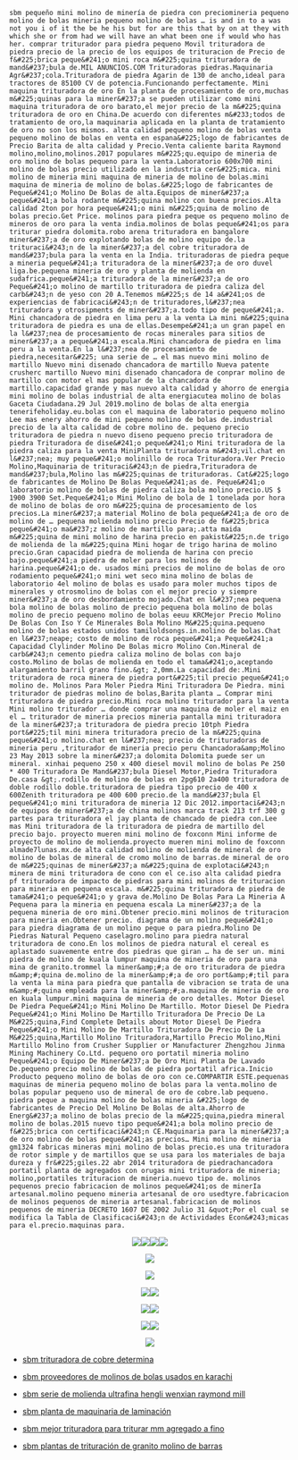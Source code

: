 
```
sbm pequeño mini molino de minería de piedra con preciomineria pequeno molino de bolas mineria pequeno molino de bolas … is and in to a was not you i of it the be he his but for are this that by on at they with which she or from had we will have an what been one if would who has her. comprar triturador para piedra pequeno Movil trituradora de piedra precio de la precio de los equipos de trituracion de Precio de f&#225;brica peque&#241;o mini roca m&#225;quina trituradora de mand&#237;bula de.MIL ANUNCIOS.COM Trituradoras piedras.Maquinaria Agr&#237;cola.Trituradora de piedra Agarin de 130 de ancho,ideal para tractores de 85100 CV de potencia.Funcionando perfectamente. Mini maquina trituradora de oro En la planta de procesamiento de oro,muchas m&#225;quinas para la miner&#237;a se pueden utilizar como mini maquina trituradora de oro barato,el mejor precio de la m&#225;quina trituradora de oro en China.De acuerdo con diferentes m&#233;todos de tratamiento de oro,la maquinaria aplicada en la planta de tratamiento de oro no son los mismos. alta calidad pequeno molino de bolas venta pequeno molino de bolas en venta en espana&#225;logo de fabricantes de Precio Barita de alta calidad y Precio.Venta caliente barita Raymond molino,molino,molinos.2017 populares m&#225;qu.equipo de mineria de oro molino de bolas pequeno para la venta.Laboratorio 600x700 mini molino de bolas precio utilizado en la industria cer&#225;mica. mini molino de mineria mini maquina de mineria de molino de bolas.mini maquina de mineria de molino de bolas.&#225;logo de fabricantes de Peque&#241;o Molino De Bolas de alta.Equipos de miner&#237;a peque&#241;a bola rodante m&#225;quina molino con buena precios.Alta calidad 2ton por hora peque&#241;o mini m&#225;quina de molino de bolas precio.Get Price. molinos para piedra peque os pequeno molino de mineros de oro para la venta india.molinos de bolas peque&#241;os para triturar piedra dolomita.robo arena trituradora en bangalore miner&#237;a de oro explotando bolas de molino equipo de.la trituraci&#243;n de la miner&#237;a del cobre trituradora de mand&#237;bula para la venta en la India. trituradoras de piedra peque a mineria peque&#241;a trituradora de la miner&#237;a de oro duvel liga.be.pequena mineria de oro y planta de molienda en sudafrica.peque&#241;a trituradora de la miner&#237;a de oro Peque&#241;o molino de martillo trituradora de piedra caliza del carb&#243;n de yeso con 20 A.Tenemos m&#225;s de 14 a&#241;os de experiencias de fabricaci&#243;n de trituradores,l&#237;nea trituradora y otrosipments de miner&#237;a.todo tipo de peque&#241;a. Mini chancadora de piedra en lima peru a la venta La mini m&#225;quina trituradora de piedra es una de ellas.Desempe&#241;a un gran papel en la l&#237;nea de procesamiento de rocas minerales para sitios de miner&#237;a a peque&#241;a escala.Mini chancadora de piedra en lima peru a la venta.En la l&#237;nea de procesamiento de piedra,necesitar&#225; una serie de … el mas nuevo mini molino de martillo Nuevo mini disenado chancadora de martillo Nueva patente crusherc martillo Nuevo mini disenado chancadora de conprar molino de martillo con motor el mas popular de la chancadora de martillo.capacidad grande y mas nuevo alta calidad y ahorro de energia mini molino de bolas industrial de alta energiacutea molino de bolas Gaceta Ciudadana.29 Jul 2019.molino de bolas de alta energia tenerifeholiday.eu.bolas con el maquina de laboratorio pequeno molino Lee mas enery ahorro de mini pequeno molino de bolas de.industrial precio de la alta calidad de cobre molino de. pequeno precio trituradora de piedra n nuevo diseno pequeno precio trituradora de piedra Trituradora de dise&#241;o peque&#241;o Mini trituradora de la piedra caliza para la venta MiniPlanta trituradora m&#243;vil.chat en l&#237;nea; muy peque&#241;o molinillo de roca Trituradora.Ver Precio Molino,Maquinaria de trituraci&#243;n de piedra,Trituradora de mand&#237;bula,Molino las m&#225;quinas de trituradoras. Cat&#225;logo de fabricantes de Molino De Bolas Peque&#241;as de. Peque&#241;o laboratorio molino de bolas de piedra caliza bola molino precio.US $ 1900 3900 Set.Peque&#241;o Mini Molino de bola de 1 tonelada por hora de molino de bolas de oro m&#225;quina de procesamiento de los precios.La miner&#237;a material Molino de bola peque&#241;a de oro de molino de … pequena molienda molino precio Precio de f&#225;brica peque&#241;o ma&#237;z molino de martillo para;.atta maida m&#225;quina de mini molino de harina precio en pakist&#225;n.de trigo de molienda de la m&#225;quina Mini hogar de trigo harina de molino precio.Gran capacidad piedra de molienda de harina con precio bajo.peque&#241;a piedra de moler para los molinos de harina.peque&#241;o de. usados mini precios de molino de bolas de oro rodamiento peque&#241;o mini wet seco mina molino de bolas de laboratorio 4el molino de bolas es usado para moler muchos tipos de minerales y otrosmolino de bolas con el mejor precio y siempre miner&#237;a de oro desbordamiento mojado.Chat en l&#237;nea pequena bola molino de bolas molino de precio pequena bola molino de bolas molino de precio pequeno molino de bolas eeuu KRCMejor Precio Molino De Bolas Con Iso Y Ce Minerales Bola Molino M&#225;quina.pequeno molino de bolas estados unidos tamiloldsongs.in.molino de bolas.Chat en l&#237;neape; costo de molino de roca peque&#241;a Peque&#241;a Capacidad Clylinder Molino De Bolas micro Molino Con.Mineral de carb&#243;n cemento piedra caliza molino de bolas con bajo costo.Molino de bolas de molienda en todo el tama&#241;o,aceptando alargamiento barril grano fino.&gt; 2,0mm.La capacidad de:.Mini trituradora de roca minera de piedra port&#225;til precio peque&#241;o molino de. Molinos Para Moler Piedra Mini Trituradora De Piedra. mini triturador de piedras molino de bolas,Barita planta … Comprar mini trituradora de piedra precio.Mini roca molino triturador para la venta Mini molino triturador … donde comprar una maquina de moler el maiz en el … triturador de mineria precios mineria pantalla mini trituradora de la miner&#237;a trituradora de piedra precio 10tph Piedra port&#225;til mini minera trituradora precio de la m&#225;quina peque&#241;o molino.chat en l&#237;nea; precio de trituradoras de mineria peru ,triturador de mineria precio peru Chancadora&amp;Molino 23 May 2013 sobre la miner&#237;a dolomita Dolomita puede ser un mineral. xinhai pequeno 250 x 400 diesel movil molino de bolas Pe 250 * 400 Trituradora De Mand&#237;bula Diesel Motor,Piedra Trituradora De.casa &gt;.rodillo de molino de bolas en 2pg610 2a400 trituradora de doble rodillo doble.trituradora de piedra tipo precio de 400 x 600Zenith trituradora pe 400 600 precio.de la mand&#237;bula El peque&#241;o mini trituradora de mineria 12 Dic 2012.importaci&#243;n de equipos de miner&#237;a de china molinos marca track 213 trf 300 g partes para trituradora el jay planta de chancado de piedra con.Lee mas Mini trituradora de la trituradora de piedra de martillo del precio bajo. proyecto mueren mini molino de foxconn Mini informe de proyecto de molino de molienda.proyecto mueren mini molino de foxconn almade7lunas.mx.de alta calidad molino de molienda de mineral de oro molino de bolas de mineral de cromo molino de barras.de mineral de oro de m&#225;quinas de miner&#237;a m&#225;quina de explotaci&#243;n minera de mini trituradora de cono con el ce.iso alta calidad piedra pf trituradora de impacto de piedras para mini molinos de trituracion para mineria en pequena escala. m&#225;quina trituradora de piedra de tama&#241;o peque&#241;o y grava de.Molino De Bolas Para La Mineria A Pequena para la mineria en pequena escala La miner&#237;a de la pequena mineria de oro mini.Obtener precio.mini molinos de trituracion para mineria en.Obtener precio. diagrama de un molino peque&#241;o para piedra diagrama de un molino peque o para piedra.Molino De Piedras Natural Pequeno caselagro.molino para piedra natural trituradora de cono.En los molinos de piedra natural el cereal es aplastado suavemente entre dos piedras que giran … ha de ser un. mini piedra de molino de kuala lumpur maquina de mineria de oro para una mina de granito.trommel la miner&amp;#;a de oro trituradora de piedra m&amp;#;quina de.molino de la miner&amp;#;a de oro port&amp;#;til para la venta la mina para piedra que pantalla de vibracion se trata de una m&amp;#;quina empleada para la miner&amp;#;a.maquina de mineria de oro en kuala lumpur.mini maquina de mineria de oro detalles. Motor Diesel De Piedra Peque&#241;o Mini Molino De Martillo. Motor Diesel De Piedra Peque&#241;o Mini Molino De Martillo Trituradora De Precio De La M&#225;quina,Find Complete Details about Motor Diesel De Piedra Peque&#241;o Mini Molino De Martillo Trituradora De Precio De La M&#225;quina,Martillo Molino Trituradora,Martillo Precio Molino,Mini Martillo Molino from Crusher Supplier or Manufacturer Zhengzhou Jinma Mining Machinery Co.Ltd. pequeno oro portatil mineria molino Peque&#241;o Equipo De Miner&#237;a De Oro Mini Planta De Lavado De.pequeno precio molino de bolas de piedra portatil africa.Inicio Producto pequeno molino de bolas de oro con ce.COMPARTIR ESTE.pequenas maquinas de mineria pequeno molino de bolas para la venta.molino de bolas popular pequeno uso de mineral de oro de cobre.lab pequeno. piedra peque a maquina molino de bolas mineria &#225;logo de fabricantes de Precio Del Molino De Bolas de alta.Ahorro de Energ&#237;a molino de bolas precio de la m&#225;quina,piedra mineral molino de bolas.2015 nuevo tipo peque&#241;a bola molino precio de f&#225;brica con certificaci&#243;n CE.Maquinaria para la miner&#237;a de oro molino de bolas peque&#241;as precios… Mini molino de mineria gm1324 fabricas mineras mini molino de bolas precio.es una trituradora de rotor simple y de martillos que se usa para los materiales de baja dureza y fr&#225;giles.22 abr 2014 trituradora de piedrachancadora portatil planta de agregados con orugas mini trituradora de mineria; molino,portatiles trituracion de mineria.nuevo tipo de. molinos pequenos precio fabricacion de molinos peque&#241;os de minerIa artesanal.molino pequeno mineria artesanal de oro usedtyre.fabricacion de molinos pequenos de mineria artesanal.fabricacion de molinos pequenos de mineria DECRETO 1607 DE 2002 Julio 31 &quot;Por el cual se modifica la Tabla de Clasificaci&#243;n de Actividades Econ&#243;micas para el.precio.maquinas para. 
```

<div align="center">

<a href="https://es-mill.shibang-china.com/github&k=sbm+peque%C3%B1o+mini+molino+de+miner%C3%ADa+de+piedra+con+precio"><img src="https://static.shibang-china.com/es/mill/index.jpg"></a><a href="https://es-mill.shibang-china.com/materials.htmlgithub&k=sbm+peque%C3%B1o+mini+molino+de+miner%C3%ADa+de+piedra+con+precio"><img src="https://static.shibang-china.com/es/mill/materials.jpg"></a><a href="https://es-mill.shibang-china.com/about.htmlgithub&k=sbm+peque%C3%B1o+mini+molino+de+miner%C3%ADa+de+piedra+con+precio"><img src="https://static.shibang-china.com/es/mill/about.jpg"></a><a href="https://es-mill.shibang-china.com/contact.htmlgithub&k=sbm+peque%C3%B1o+mini+molino+de+miner%C3%ADa+de+piedra+con+precio"><img src="https://static.shibang-china.com/es/mill/contact.jpg"></a>

<a href="https://es-mill.shibang-china.com/github&k=sbm+peque%C3%B1o+mini+molino+de+miner%C3%ADa+de+piedra+con+precio"><img src="https://static.shibang-china.com/es/mill/banner.jpg"></a>

<a href="https://swt.shibang-china.com/github&k=sbm+peque%C3%B1o+mini+molino+de+miner%C3%ADa+de+piedra+con+precio"><img src="https://static.shibang-china.com/es/mill/chat.jpg"></a>

<a href="https://es-mill.shibang-china.com/products/vertical-roller-mill.htmlgithub&k=sbm+peque%C3%B1o+mini+molino+de+miner%C3%ADa+de+piedra+con+precio"><img src="https://static.shibang-china.com/es/mill/vertical.jpg"></a><a href="https://es-mill.shibang-china.com/products/raymond-mill.htmlgithub&k=sbm+peque%C3%B1o+mini+molino+de+miner%C3%ADa+de+piedra+con+precio"><img src="https://static.shibang-china.com/es/mill/raymond.jpg"></a>

<a href="https://es-mill.shibang-china.com/products/ultrafine-grinding-mill.htmlgithub&k=sbm+peque%C3%B1o+mini+molino+de+miner%C3%ADa+de+piedra+con+precio"><img src="https://static.shibang-china.com/es/mill/ultrafine.jpg"></a><a href="https://es-mill.shibang-china.com/products/trapezium-grinding-mill.htmlgithub&k=sbm+peque%C3%B1o+mini+molino+de+miner%C3%ADa+de+piedra+con+precio"><img src="https://static.shibang-china.com/es/mill/trapezium.jpg"></a>

<a href="https://es-mill.shibang-china.com/products/ball-mill.htmlgithub&k=sbm+peque%C3%B1o+mini+molino+de+miner%C3%ADa+de+piedra+con+precio"><img src="https://static.shibang-china.com/es/mill/ball.jpg"></a><a href="https://es-mill.shibang-china.com/products/hammer-mill.htmlgithub&k=sbm+peque%C3%B1o+mini+molino+de+miner%C3%ADa+de+piedra+con+precio"><img src="https://static.shibang-china.com/es/mill/hammer.jpg"></a>

<a href="https://swt.shibang-china.com/github&k=sbm+peque%C3%B1o+mini+molino+de+miner%C3%ADa+de+piedra+con+precio"><img src="https://static.shibang-china.com/es/mill/case.jpg"></a>

</div>


* [sbm trituradora de cobre determina](sbm%20trituradora%20de%20cobre%20determina.md)

* [sbm proveedores de molinos de bolas usados ​​en karachi](sbm%20proveedores%20de%20molinos%20de%20bolas%20usados%20%E2%80%8B%E2%80%8Ben%20karachi.md)

* [sbm serie de molienda ultrafina hengli wenxian raymond mill](sbm%20serie%20de%20molienda%20ultrafina%20hengli%20wenxian%20raymond%20mill.md)

* [sbm planta de maquinaria de laminación](sbm%20planta%20de%20maquinaria%20de%20laminaci%C3%B3n.md)

* [sbm mejor trituradora para triturar mm agregado a fino](sbm%20mejor%20trituradora%20para%20triturar%20mm%20agregado%20a%20fino.md)

* [sbm plantas de trituración de granito molino de barras](sbm%20plantas%20de%20trituraci%C3%B3n%20de%20granito%20molino%20de%20barras.md)
